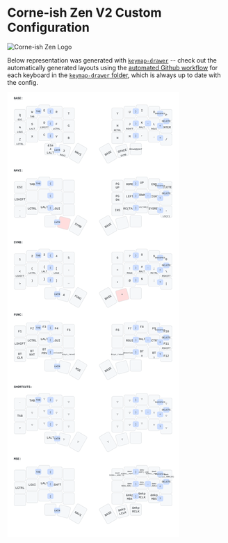 # Corne-ish Zen V2 Custom Configuration

![Corne-ish Zen Logo](img/Zen_R3_sticker.png)

Below representation was generated with [`keymap-drawer`](https://github.com/caksoylar/keymap-drawer) -- check out the automatically generated layouts using the [automated Github workflow](https://github.com/caksoylar/keymap-drawer/tree/main#setting-up-an-automated-drawing-workflow) for each keyboard in the [`keymap-drawer` folder](keymap-drawer/), which is always up to date with the config.

![Keymap Representation](./keymap-drawer/corneish_zen.svg?raw=true "Keymap Representation")
